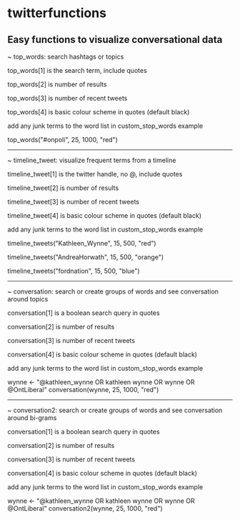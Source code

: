 # twitterfunctions
Easy functions to visualize conversational data
-----------------------------------------------------------------------------------------

~ top_words: search hashtags or topics

top_words[1] is the search term, include quotes

top_words[2] is number of results

top_words[3] is number of recent tweets

top_words[4] is basic colour scheme in quotes (default black)

add any junk terms to the word list in custom_stop_words
  example

top_words("#onpoli", 25, 1000, "red")

-----------------------------------------------------------------------------------------

~ timeline_tweet: visualize frequent terms from a timeline

timeline_tweet[1] is the twitter handle, no @, include quotes

timeline_tweet[2] is number of results

timeline_tweet[3] is number of recent tweets

timeline_tweet[4] is basic colour scheme in quotes (default black)

add any junk terms to the word list in custom_stop_words
  example

timeline_tweets("Kathleen_Wynne", 15, 500, "red")

timeline_tweets("AndreaHorwath", 15, 500, "orange")

timeline_tweets("fordnation", 15, 500, "blue")

-----------------------------------------------------------------------------------------

~ conversation: search or create groups of words and see conversation around topics

conversation[1] is a boolean search query in quotes

conversation[2] is number of results

conversation[3] is number of recent tweets

conversation[4] is basic colour scheme in quotes (default black)

add any junk terms to the word list in custom_stop_words
  example

wynne <- "@kathleen_wynne OR kathleen wynne OR wynne OR @OntLiberal"
conversation(wynne, 25, 1000, "red")

-----------------------------------------------------------------------------------------

~ conversation2: search or create groups of words and see conversation around bi-grams

conversation[1] is a boolean search query in quotes

conversation[2] is number of results

conversation[3] is number of recent tweets

conversation[4] is basic colour scheme in quotes (default black)

add any junk terms to the word list in custom_stop_words
  example

wynne <- "@kathleen_wynne OR kathleen wynne OR wynne OR @OntLiberal"
conversation2(wynne, 25, 1000, "red")
